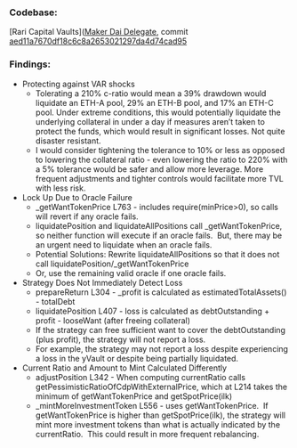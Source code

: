 
### Codebase: 

[Rari Capital Vaults]([Maker Dai Delegate](https://github.com/therealmonoloco/maker-dai-delegate/), commit [aed11a7670df18c6c8a2653021297da4d74cad95](https://github.com/therealmonoloco/maker-dai-delegate/commit/aed11a7670df18c6c8a2653021297da4d74cad95)
  

### Findings:

- Protecting against VAR shocks
    - Tolerating a 210% c-ratio would mean a 39% drawdown would liquidate an ETH-A pool, 29% an ETH-B pool, and 17% an ETH-C pool. Under extreme conditions, this would potentially liquidate the underlying collateral in under a day if measures aren’t taken to protect the funds, which would result in significant losses. Not quite disaster resistant.
    - I would consider tightening the tolerance to 10% or less as opposed to lowering the collateral ratio - even lowering the ratio to 220% with a 5% tolerance would be safer and allow more leverage. More frequent adjustments and tighter controls would facilitate more TVL with less risk.
- Lock Up Due to Oracle Failure
    - _getWantTokenPrice L763 - includes require(minPrice>0), so calls will revert if any oracle fails.
    - liquidatePosition and liquidateAllPositions call _getWantTokenPrice, so neither function will execute if an oracle fails.  But, there may be an urgent need to liquidate when an oracle fails.
    - Potential Solutions: Rewrite liquidateAllPositions so that it does not call liquidatePosition/_getWantTokenPrice
    - Or, use the remaining valid oracle if one oracle fails.
- Strategy Does Not Immediately Detect Loss
    - prepareReturn L304 - _profit is calculated as estimatedTotalAssets() - totalDebt
    - liquidatePosition L407 - loss is calculated as debtOutstanding + profit - looseWant (after freeing collateral)
    - If the strategy can free sufficient want to cover the debtOutstanding (plus profit), the strategy will not report a loss.
    - For example, the strategy may not report a loss despite experiencing a loss in the yVault or despite being partially liquidated.
- Current Ratio and Amount to Mint Calculated Differently
    - adjustPosition L342 - When computing currentRatio calls getPessimisticRatioOfCdpWithExternalPrice, which at L214 takes the minimum of getWantTokenPrice and getSpotPrice(ilk)
    - _mintMoreInvestmentToken L556 - uses getWantTokenPrice.  If getWantTokenPrice is higher than getSpotPrice(ilk), the strategy will mint more investment tokens than what is actually indicated by the currentRatio.  This could result in more frequent rebalancing.